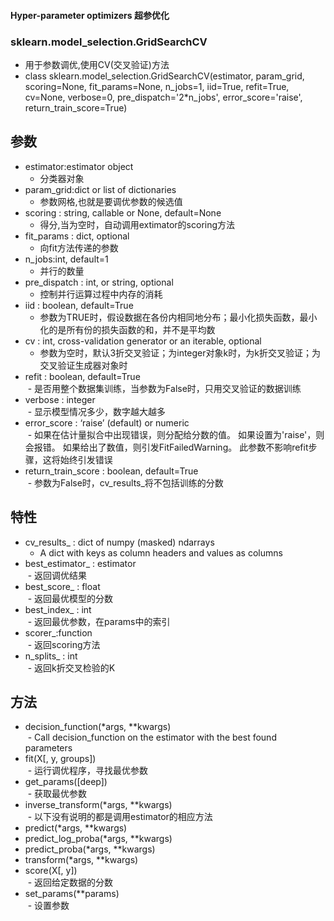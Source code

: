 #### Hyper-parameter optimizers 超参优化  
### sklearn.model_selection.GridSearchCV  
- 用于参数调优,使用CV(交叉验证)方法<br>
- class sklearn.model_selection.GridSearchCV(estimator, param_grid, scoring=None, fit_params=None, n_jobs=1, iid=True, refit=True, cv=None, verbose=0, pre_dispatch='2*n_jobs', error_score='raise', return_train_score=True) <br>
## 参数
- estimator:estimator object<br>
  - 分类器对象<br>
- param_grid:dict or list of dictionaries<br>
  - 参数网格,也就是要调优参数的候选值<br>
- scoring : string, callable or None, default=None<br>
  - 得分,当为空时，自动调用extimator的scoring方法<br>
- fit_params : dict, optional<br>
  - 向fit方法传递的参数<br>
- n_jobs:int, default=1<br>
  - 并行的数量<br>
- pre_dispatch : int, or string, optional<br>
  - 控制并行运算过程中内存的消耗<br>
- iid : boolean, default=True  <br>
  - 参数为TRUE时，假设数据在各份内相同地分布；最小化损失函数，最小化的是所有份的损失函数的和，并不是平均数<br>
- cv : int, cross-validation generator or an iterable, optional<br>
  - 参数为空时，默认3折交叉验证；为integer对象k时，为k折交叉验证；为交叉验证生成器对象时<br>
- refit : boolean, default=True<br>
  - 是否用整个数据集训练，当参数为False时，只用交叉验证的数据训练<br>
- verbose : integer<br>
  - 显示模型情况多少，数字越大越多<br>
- error_score : ‘raise’ (default) or numeric<br>
  - 如果在估计量拟合中出现错误，则分配给分数的值。 如果设置为'raise'，则会报错。 如果给出了数值，则引发FitFailedWarning。 此参数不影响refit步骤，这将始终引发错误<br>
- return_train_score : boolean, default=True<br>
  - 参数为False时，cv_results_将不包括训练的分数<br>
## 特性
- cv_results_ : dict of numpy (masked) ndarrays<br>
  - A dict with keys as column headers and values as columns<br>
- best_estimator_ : estimator<br>
  - 返回调优结果<br>
- best_score_ : float<br>
  - 返回最优模型的分数<br>
- best_index_ : int<br>
  - 返回最优参数，在params中的索引<br>
- scorer_:function<br>
  - 返回scoring方法<br>
- n_splits_ : int<br>
  - 返回k折交叉检验的K<br>
## 方法
- decision_function(\*args, \*\*kwargs)  
  - Call decision_function on the estimator with the best found parameters<br>
- fit(X[, y, groups])  
  - 运行调优程序，寻找最优参数  
- get_params([deep])  
  - 获取最优参数  
- inverse_transform(\*args, \*\*kwargs)  
  - 以下没有说明的都是调用estimator的相应方法  
- predict(\*args, \*\*kwargs)
- predict_log_proba(\*args, \*\*kwargs)  
- predict_proba(\*args, \*\*kwargs)  
- transform(\*args, \*\*kwargs)
- score(X[, y])  
  - 返回给定数据的分数  
- set_params(\*\*params)  
  - 设置参数  
